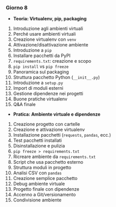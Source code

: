 ### Giorno 8
- **Teoria: Virtualenv, pip, packaging**

1. Introduzione agli ambienti virtuali  
2. Perché usare ambienti virtuali  
3. Creazione virtualenv con `venv`  
4. Attivazione/disattivazione ambiente  
5. Introduzione a `pip`  
6. Installare pacchetti da PyPI  
7. `requirements.txt`: creazione e scopo  
8. `pip install` vs `pip freeze`  
9. Panoramica sul packaging  
10. Struttura pacchetto Python (`__init__.py`)  
11. Introduzione a `setup.py`  
12. Import di moduli esterni  
13. Gestione dipendenze nei progetti  
14. Buone pratiche virtualenv  
15. Q&A finale  

- **Pratica: Ambiente virtuale e dipendenze**

1. Creazione progetto con cartelle  
2. Creazione e attivazione virtualenv  
3. Installazione pacchetti (`requests`, `pandas`, ecc.)  
4. Test pacchetti installati  
5. Disinstallazione e pulizia  
6. `pip freeze > requirements.txt`  
7. Ricreare ambiente da `requirements.txt`  
8. Script che usa pacchetto esterno  
9. Struttura moduli in progetto  
10. Analisi CSV con `pandas`  
11. Creazione semplice pacchetto  
12. Debug ambiente virtuale  
13. Progetto finale con dipendenze  
14. Accenno a Git/versionamento  
15. Condivisione ambiente  